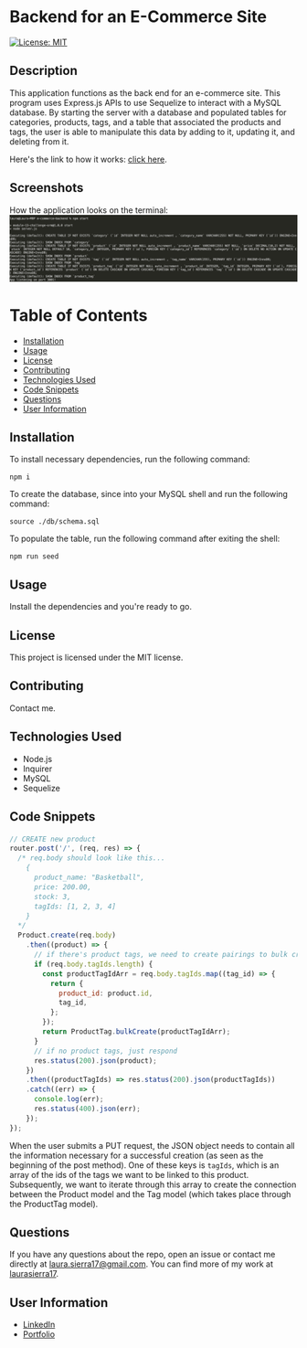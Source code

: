 # Backend for an E-Commerce Site
[![License: MIT](https://img.shields.io/badge/License-MIT-yellow.svg)](https://opensource.org/licenses/MIT)

## Description
This application functions as the back end for an e-commerce site. This program uses Express.js APIs to use Sequelize to interact with a MySQL database. By starting the server with a database and populated tables for categories, products, tags, and a table that associated the products and tags, the user is able to manipulate this data by adding to it, updating it, and deleting from it.

Here's the link to how it works: [click here](https://youtube.com/playlist?list=PLiAcGpnOWXwsTVlCKho8SgTQz4SKSkUy7).

## Screenshots
How the application looks on the terminal:
![How the application looks on the terminal](./assets/images/terminal.png)

# Table of Contents
* [Installation](#installation)
* [Usage](#usage)
* [License](#license)
* [Contributing](#contributing)
* [Technologies Used](#technologies-used)
* [Code Snippets](#code-snippets)
* [Questions](#questions)
* [User Information](#user-information)

## Installation
To install necessary dependencies, run the following command:
```
npm i
```
To create the database, since into your MySQL shell and run the following command:
```
source ./db/schema.sql
```
To populate the table, run the following command after exiting the shell:
```
npm run seed
```

## Usage
Install the dependencies and you're ready to go.

## License 
This project is licensed under the MIT license.

## Contributing
Contact me.

## Technologies Used
- Node.js
- Inquirer
- MySQL
- Sequelize

## Code Snippets
```javascript
// CREATE new product
router.post('/', (req, res) => {
  /* req.body should look like this...
    {
      product_name: "Basketball",
      price: 200.00,
      stock: 3,
      tagIds: [1, 2, 3, 4]
    }
  */
  Product.create(req.body)
    .then((product) => {
      // if there's product tags, we need to create pairings to bulk create in the ProductTag model
      if (req.body.tagIds.length) {
        const productTagIdArr = req.body.tagIds.map((tag_id) => {
          return {
            product_id: product.id,
            tag_id,
          };
        });
        return ProductTag.bulkCreate(productTagIdArr);
      }
      // if no product tags, just respond
      res.status(200).json(product);
    })
    .then((productTagIds) => res.status(200).json(productTagIds))
    .catch((err) => {
      console.log(err);
      res.status(400).json(err);
    });
});
```
When the user submits a PUT request, the JSON object needs to contain all the information necessary for a successful creation (as seen as the beginning of the post method). One of these keys is `tagIds`, which is an array of the ids of the tags we want to be linked to this product. Subsequently, we want to iterate through this array to create the connection between the Product model and the Tag model (which takes place through the ProductTag model).


## Questions
If you have any questions about the repo, open an issue or contact me directly at laura.sierra17@gmail.com.
You can find more of my work at [laurasierra17](https://www.github.com/laurasierra17).

## User Information
- [LinkedIn](https://www.linkedin.com/in/laurasierra2022)
- [Portfolio](http://www.laura-sierra.com)